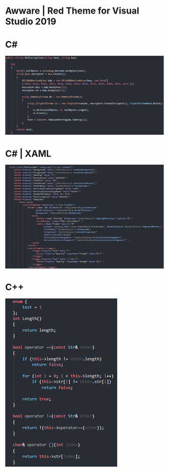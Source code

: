 # Awware | Red Theme for Visual Studio 2019

# C#
![Image alt](imgs/NETcode.png)

# C# | XAML
![Image alt](imgs/XAMLcode.png)

# C++
![Image alt](imgs/CPPcode.png)
